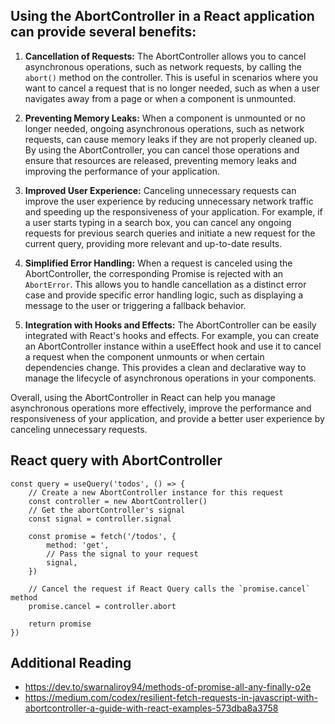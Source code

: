 ## Using the AbortController in a React application can provide several benefits:

1. **Cancellation of Requests:** The AbortController allows you to cancel asynchronous operations, such as network requests, by calling the `abort()` method on the controller. This is useful in scenarios where you want to cancel a request that is no longer needed, such as when a user navigates away from a page or when a component is unmounted.

2. **Preventing Memory Leaks:** When a component is unmounted or no longer needed, ongoing asynchronous operations, such as network requests, can cause memory leaks if they are not properly cleaned up. By using the AbortController, you can cancel those operations and ensure that resources are released, preventing memory leaks and improving the performance of your application.

3. **Improved User Experience:** Canceling unnecessary requests can improve the user experience by reducing unnecessary network traffic and speeding up the responsiveness of your application. For example, if a user starts typing in a search box, you can cancel any ongoing requests for previous search queries and initiate a new request for the current query, providing more relevant and up-to-date results.

4. **Simplified Error Handling:** When a request is canceled using the AbortController, the corresponding Promise is rejected with an `AbortError`. This allows you to handle cancellation as a distinct error case and provide specific error handling logic, such as displaying a message to the user or triggering a fallback behavior.

5. **Integration with Hooks and Effects:** The AbortController can be easily integrated with React's hooks and effects. For example, you can create an AbortController instance within a useEffect hook and use it to cancel a request when the component unmounts or when certain dependencies change. This provides a clean and declarative way to manage the lifecycle of asynchronous operations in your components.

Overall, using the AbortController in React can help you manage asynchronous operations more effectively, improve the performance and responsiveness of your application, and provide a better user experience by canceling unnecessary requests.


## React query with AbortController

```tsx
const query = useQuery('todos', () => {
    // Create a new AbortController instance for this request
    const controller = new AbortController()
    // Get the abortController's signal
    const signal = controller.signal

    const promise = fetch('/todos', {
        method: 'get',
        // Pass the signal to your request
        signal,
    })

    // Cancel the request if React Query calls the `promise.cancel` method
    promise.cancel = controller.abort

    return promise
})
```

## Additional Reading
- https://dev.to/swarnaliroy94/methods-of-promise-all-any-finally-o2e
- https://medium.com/codex/resilient-fetch-requests-in-javascript-with-abortcontroller-a-guide-with-react-examples-573dba8a3758

